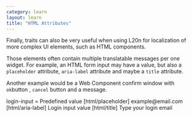 ```yaml
---
category: learn
layout: learn
title: "HTML Attributes"
---
```


<section class="clearfix">
	<div class="left">
    <p>Finally, traits can also be very useful when using L20n for localization
    of more complex UI elements, such as HTML components.</p>
    <p>Those elements often contain multiple translatable messages per one
    widget. For example, an HTML form input may have a value, but also a
    <code>placeholder</code> attribute, <code>aria-label</code> attribute and
    maybe a <code>title</code> attribute.</p>
    <p>Another example would be a Web Component confirm window with
    <code>ok</code>button , <code>cancel</code> button and a message.</p>
	</div>
  <div class="right">
		<div class="editor sourceEditor height15"
		  id="sourceEditor1"
		  data-source="sourceEditor1"
		  data-output="output1"
		>login-input = Predefined value
  [html/placeholder] example@email.com
  [html/aria-label]  Login input value
  [html/title]       Type your login email
		</div>
		<dl id="output1">
		</dl>
	</div>
</section>
